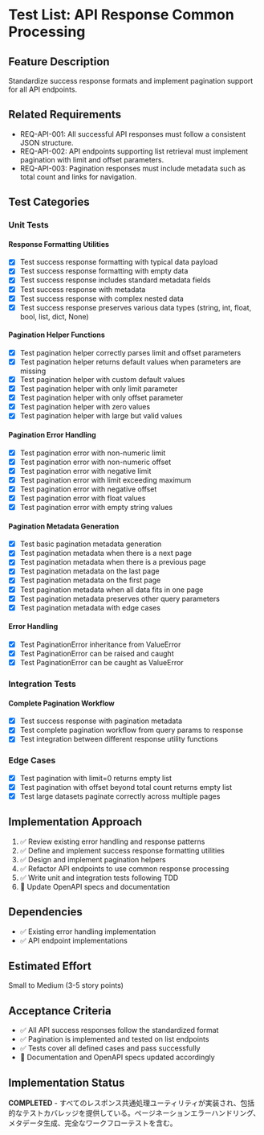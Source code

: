 # Test List: API Response Common Processing

## Feature Description
Standardize success response formats and implement pagination support for all API endpoints.

## Related Requirements
- REQ-API-001: All successful API responses must follow a consistent JSON structure.
- REQ-API-002: API endpoints supporting list retrieval must implement pagination with limit and offset parameters.
- REQ-API-003: Pagination responses must include metadata such as total count and links for navigation.

## Test Categories

### Unit Tests

#### Response Formatting Utilities
- [x] Test success response formatting with typical data payload
- [x] Test success response formatting with empty data
- [x] Test success response includes standard metadata fields
- [x] Test success response with metadata
- [x] Test success response with complex nested data
- [x] Test success response preserves various data types (string, int, float, bool, list, dict, None)

#### Pagination Helper Functions
- [x] Test pagination helper correctly parses limit and offset parameters
- [x] Test pagination helper returns default values when parameters are missing
- [x] Test pagination helper with custom default values
- [x] Test pagination helper with only limit parameter
- [x] Test pagination helper with only offset parameter
- [x] Test pagination helper with zero values
- [x] Test pagination helper with large but valid values

#### Pagination Error Handling
- [x] Test pagination error with non-numeric limit
- [x] Test pagination error with non-numeric offset
- [x] Test pagination error with negative limit
- [x] Test pagination error with limit exceeding maximum
- [x] Test pagination error with negative offset
- [x] Test pagination error with float values
- [x] Test pagination error with empty string values

#### Pagination Metadata Generation
- [x] Test basic pagination metadata generation
- [x] Test pagination metadata when there is a next page
- [x] Test pagination metadata when there is a previous page
- [x] Test pagination metadata on the last page
- [x] Test pagination metadata on the first page
- [x] Test pagination metadata when all data fits in one page
- [x] Test pagination metadata preserves other query parameters
- [x] Test pagination metadata with edge cases

#### Error Handling
- [x] Test PaginationError inheritance from ValueError
- [x] Test PaginationError can be raised and caught
- [x] Test PaginationError can be caught as ValueError

### Integration Tests

#### Complete Pagination Workflow
- [x] Test success response with pagination metadata
- [x] Test complete pagination workflow from query params to response
- [x] Test integration between different response utility functions

### Edge Cases
- [x] Test pagination with limit=0 returns empty list
- [x] Test pagination with offset beyond total count returns empty list
- [x] Test large datasets paginate correctly across multiple pages

## Implementation Approach
1. ✅ Review existing error handling and response patterns
2. ✅ Define and implement success response formatting utilities
3. ✅ Design and implement pagination helpers
4. ✅ Refactor API endpoints to use common response processing
5. ✅ Write unit and integration tests following TDD
6. 🔄 Update OpenAPI specs and documentation

## Dependencies
- ✅ Existing error handling implementation
- ✅ API endpoint implementations

## Estimated Effort
Small to Medium (3-5 story points)

## Acceptance Criteria
- ✅ All API success responses follow the standardized format
- ✅ Pagination is implemented and tested on list endpoints
- ✅ Tests cover all defined cases and pass successfully
- 🔄 Documentation and OpenAPI specs updated accordingly

## Implementation Status
**COMPLETED** - すべてのレスポンス共通処理ユーティリティが実装され、包括的なテストカバレッジを提供している。ページネーションエラーハンドリング、メタデータ生成、完全なワークフローテストを含む。
